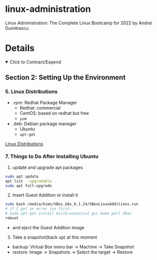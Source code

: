 # linux-administration

Linux Administration: The Complete Linux Bootcamp for 2022 by Andrei Dumitrescu

# Details

<details open> 
  <summary>Click to Contract/Expend</summary>

## Section 2: Setting Up the Environment

### 5. Linux Distributions

- .rpm: Redhat Package Manager
  - Redhat: commercial
  - CentOS: based on redhat but free
  - `yum`
- .deb: Debian package manager
  - Ubuntu
  - `apt-get`

[Linux Distributions](https://distrowatch.com/)

### 7. Things to Do After Installing Ubuntu

1. update and upgrade apt packages
  ```sh
  sudo apt update
  apt list --upgradable
  sudo apt full-upgrade
  ```
2. Insert Guest Addition or install it
  ```sh
  sudo bash /media/kimn/VBox_GAs_6.1.24/VBoxLinuxAdditions.run
  # if I get an error run first:
  # sudo apt-get install build-essential gcc make perl dkms
  reboot
  ```
  - and eject the Guest Addition image
3. Take a snapshot(back up) at this moment
  - backup: Virtual Box menu bar -> Machine -> Take Snapshot
  - restore: Image -> Snapshots -> Select the target -> Restore


</details>
